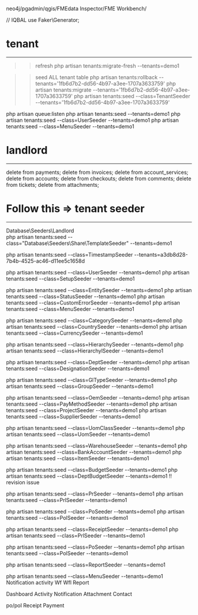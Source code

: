 neo4j/pgadmin/qgis/FMEdata Inspector/FME Workbench/ 

// IQBAL
use Faker\Generator;

# tenant 
---------------
>> refresh
php artisan tenants:migrate-fresh --tenants=demo1


>> seed ALL tenant table
php artisan tenants:rollback --tenants='1fb6d7b2-dd56-4b97-a3ee-1707a3633759'
php artisan tenants:migrate --tenants='1fb6d7b2-dd56-4b97-a3ee-1707a3633759'
php artisan tenants:seed --class=TenantSeeder --tenants='1fb6d7b2-dd56-4b97-a3ee-1707a3633759'

php artisan queue:listen
php artisan tenants:seed --tenants=demo1
php artisan tenants:seed --class=UserSeeder --tenants=demo1
php artisan tenants:seed --class=MenuSeeder --tenants=demo1

# landlord 
---------------
delete from payments;
delete from invoices;
delete from account_services;
delete from accounts;
delete from checkouts;
delete from comments;
delete from tickets;
delete from attachments;

# Follow this => tenant seeder
-------------------
Database\Seeders\Landlord\
php artisan tenants:seed --class="Database\Seeders\Share\TemplateSeeder" --tenants=demo1

php artisan tenants:seed --class=TimestampSeeder --tenants=a3db8d28-7b4b-4525-ac46-d11ee5c1658d

php artisan tenants:seed --class=UserSeeder --tenants=demo1
php artisan tenants:seed --class=SetupSeeder --tenants=demo1

php artisan tenants:seed --class=EntitySeeder --tenants=demo1
php artisan tenants:seed --class=StatusSeeder --tenants=demo1
php artisan tenants:seed --class=CustomErrorSeeder --tenants=demo1
php artisan tenants:seed --class=MenuSeeder --tenants=demo1

php artisan tenants:seed --class=CategorySeeder --tenants=demo1
php artisan tenants:seed --class=CountrySeeder --tenants=demo1
php artisan tenants:seed --class=CurrencySeeder --tenants=demo1

php artisan tenants:seed --class=HierarchySeeder --tenants=demo1
php artisan tenants:seed --class=HierarchylSeeder --tenants=demo1

php artisan tenants:seed --class=DeptSeeder --tenants=demo1
php artisan tenants:seed --class=DesignationSeeder --tenants=demo1

php artisan tenants:seed --class=GlTypeSeeder --tenants=demo1
php artisan tenants:seed --class=GroupSeeder --tenants=demo1

php artisan tenants:seed --class=OemSeeder --tenants=demo1
php artisan tenants:seed --class=PayMethodSeeder --tenants=demo1
php artisan tenants:seed --class=ProjectSeeder --tenants=demo1
php artisan tenants:seed --class=SupplierSeeder --tenants=demo1

php artisan tenants:seed --class=UomClassSeeder --tenants=demo1
php artisan tenants:seed --class=UomSeeder --tenants=demo1

php artisan tenants:seed --class=WarehouseSeeder --tenants=demo1
php artisan tenants:seed --class=BankAccountSeeder --tenants=demo1
php artisan tenants:seed --class=ItemSeeder --tenants=demo1

php artisan tenants:seed --class=BudgetSeeder --tenants=demo1
php artisan tenants:seed --class=DeptBudgetSeeder --tenants=demo1 !! revision issue

php artisan tenants:seed --class=PrSeeder --tenants=demo1
php artisan tenants:seed --class=PrlSeeder --tenants=demo1

php artisan tenants:seed --class=PoSeeder --tenants=demo1
php artisan tenants:seed --class=PolSeeder --tenants=demo1

php artisan tenants:seed --class=ReceiptSeeder --tenants=demo1
php artisan tenants:seed --class=PrlSeeder --tenants=demo1

php artisan tenants:seed --class=PoSeeder --tenants=demo1
php artisan tenants:seed --class=PolSeeder --tenants=demo1

php artisan tenants:seed --class=ReportSeeder --tenants=demo1

php artisan tenants:seed --class=MenuSeeder --tenants=demo1
Notification
activity
Wf
Wfl
Report

Dashboard
Activity 
Notification
Attachment 
Contact

po/pol
Receipt
Payment
